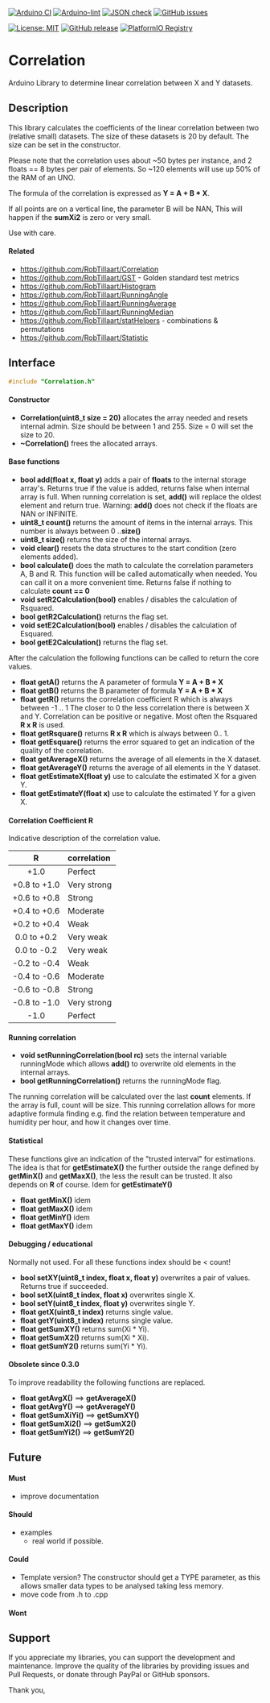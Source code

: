
[![Arduino CI](https://github.com/RobTillaart/Correlation/workflows/Arduino%20CI/badge.svg)](https://github.com/marketplace/actions/arduino_ci)
[![Arduino-lint](https://github.com/RobTillaart/Correlation/actions/workflows/arduino-lint.yml/badge.svg)](https://github.com/RobTillaart/Correlation/actions/workflows/arduino-lint.yml)
[![JSON check](https://github.com/RobTillaart/Correlation/actions/workflows/jsoncheck.yml/badge.svg)](https://github.com/RobTillaart/Correlation/actions/workflows/jsoncheck.yml)
[![GitHub issues](https://img.shields.io/github/issues/RobTillaart/Correlation.svg)](https://github.com/RobTillaart/Correlation/issues)

[![License: MIT](https://img.shields.io/badge/license-MIT-green.svg)](https://github.com/RobTillaart/Correlation/blob/master/LICENSE)
[![GitHub release](https://img.shields.io/github/release/RobTillaart/Correlation.svg?maxAge=3600)](https://github.com/RobTillaart/Correlation/releases)
[![PlatformIO Registry](https://badges.registry.platformio.org/packages/robtillaart/library/Correlation.svg)](https://registry.platformio.org/libraries/robtillaart/Correlation)


# Correlation

Arduino Library to determine linear correlation between X and Y datasets.


## Description

This library calculates the coefficients of the linear correlation
between two (relative small) datasets. The size of these datasets is
20 by default. The size can be set in the constructor.

Please note that the correlation uses about ~50 bytes per instance,
and 2 floats == 8 bytes per pair of elements.
So ~120 elements will use up 50% of the RAM of an UNO.

The formula of the correlation is expressed as **Y = A + B \* X**.

If all points are on a vertical line, the parameter B will be NAN,
This will happen if the **sumXi2** is zero or very small.

Use with care.


#### Related

- https://github.com/RobTillaart/Correlation
- https://github.com/RobTillaart/GST - Golden standard test metrics
- https://github.com/RobTillaart/Histogram
- https://github.com/RobTillaart/RunningAngle
- https://github.com/RobTillaart/RunningAverage
- https://github.com/RobTillaart/RunningMedian
- https://github.com/RobTillaart/statHelpers - combinations & permutations
- https://github.com/RobTillaart/Statistic


## Interface

```cpp
#include "Correlation.h"
```

#### Constructor

- **Correlation(uint8_t size = 20)** allocates the array needed and resets internal admin.
Size should be between 1 and 255. Size = 0 will set the size to 20.
- **~Correlation()** frees the allocated arrays.


#### Base functions

- **bool add(float x, float y)** adds a pair of **floats** to the internal storage array's.
Returns true if the value is added, returns false when internal array is full.
When running correlation is set, **add()** will replace the oldest element and return true.
Warning: **add()** does not check if the floats are NAN or INFINITE.
- **uint8_t count()** returns the amount of items in the internal arrays.
This number is always between 0 ..**size()**
- **uint8_t size()** returns the size of the internal arrays.
- **void clear()** resets the data structures to the start condition (zero elements added).
- **bool calculate()** does the math to calculate the correlation parameters A, B and R.
This function will be called automatically when needed.
You can call it on a more convenient time.
Returns false if nothing to calculate **count == 0**
- **void setR2Calculation(bool)** enables / disables the calculation of Rsquared.
- **bool getR2Calculation()** returns the flag set.
- **void setE2Calculation(bool)** enables / disables the calculation of Esquared.
- **bool getE2Calculation()** returns the flag set.

After the calculation the following functions can be called to return the core values.
- **float getA()** returns the A parameter of formula **Y = A + B \* X**
- **float getB()** returns the B parameter of formula **Y = A + B \* X**
- **float getR()** returns the correlation coefficient R which is always between -1 .. 1
The closer to 0 the less correlation there is between X and Y.
Correlation can be positive or negative.
Most often the Rsquared **R x R** is used.
- **float getRsquare()** returns **R x R** which is always between 0.. 1.
- **float getEsquare()** returns the error squared to get an indication of the
quality of the correlation.
- **float getAverageX()** returns the average of all elements in the X dataset.
- **float getAverageY()** returns the average of all elements in the Y dataset.
- **float getEstimateX(float y)** use to calculate the estimated X for a given Y.
- **float getEstimateY(float x)** use to calculate the estimated Y for a given X.


#### Correlation Coefficient R

Indicative description of the correlation value.

|  R             |  correlation  |
|:--------------:|:--------------|
|  +1.0          |  Perfect      |
|  +0.8 to +1.0  |  Very strong  |
|  +0.6 to +0.8  |  Strong       |
|  +0.4 to +0.6  |  Moderate     |
|  +0.2 to +0.4  |  Weak         |
|   0.0 to +0.2  |  Very weak    |
|   0.0 to -0.2  |  Very weak    |
|  -0.2 to -0.4  |  Weak         |
|  -0.4 to -0.6  |  Moderate     |
|  -0.6 to -0.8  |  Strong       |
|  -0.8 to -1.0  |  Very strong  |
|  -1.0          |  Perfect      |


#### Running correlation

- **void setRunningCorrelation(bool rc)** sets the internal variable runningMode
which allows **add()** to overwrite old elements in the internal arrays.
- **bool getRunningCorrelation()** returns the runningMode flag.

The running correlation will be calculated over the last **count** elements.
If the array is full, count will be size.
This running correlation allows for more adaptive formula finding e.g. find the
relation between temperature and humidity per hour, and how it changes over time.


#### Statistical

These functions give an indication of the "trusted interval" for estimations.
The idea is that for **getEstimateX()** the further outside the range defined
by **getMinX()** and **getMaxX()**, the less the result can be trusted.
It also depends on **R** of course. Idem for **getEstimateY()**

- **float getMinX()** idem
- **float getMaxX()** idem
- **float getMinY()** idem
- **float getMaxY()** idem


#### Debugging / educational

Normally not used. For all these functions index should be < count!

- **bool setXY(uint8_t index, float x, float y)** overwrites a pair of values.
Returns true if succeeded.
- **bool setX(uint8_t index, float x)** overwrites single X.
- **bool setY(uint8_t index, float y)** overwrites single Y.
- **float getX(uint8_t index)** returns single value.
- **float getY(uint8_t index)** returns single value.
- **float getSumXY()** returns sum(Xi \* Yi).
- **float getSumX2()** returns sum(Xi \* Xi).
- **float getSumY2()** returns sum(Yi \* Yi).


#### Obsolete since 0.3.0

To improve readability the following functions are replaced.

- **float getAvgX()**    ==> **getAverageX()**
- **float getAvgY()**    ==> **getAverageY()**
- **float getSumXiYi()** ==> **getSumXY()**
- **float getSumXi2()**  ==> **getSumX2()**
- **float getSumYi2()**  ==> **getSumY2()**


## Future

#### Must

- improve documentation

#### Should

- examples
  - real world if possible.

#### Could

- Template version?
The constructor should get a TYPE parameter, as this
allows smaller data types to be analysed taking less memory.
- move code from .h to .cpp

#### Wont


## Support

If you appreciate my libraries, you can support the development and maintenance.
Improve the quality of the libraries by providing issues and Pull Requests, or
donate through PayPal or GitHub sponsors.

Thank you,

